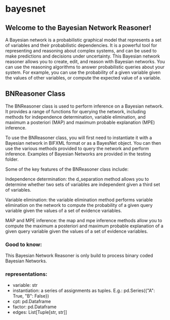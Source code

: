 # bayesnet

## Welcome to the Bayesian Network Reasoner!

A Bayesian network is a probabilistic graphical model that represents a set of variables and their probabilistic dependencies. It is a powerful tool for representing and reasoning about complex systems, and can be used to make predictions and decisions under uncertainty. This Bayesian network reasoner allows you to create, edit, and reason with Bayesian networks.  You can use the reasoning algorithms to answer probabilistic queries about your system. For example, you can use the probability of a given variable given the values of other variables, or compute the expected value of a variable.

## BNReasoner Class
The BNReasoner class is used to perform inference on a Bayesian network. It provides a range of functions for querying the network, including methods for independence determination, variable elimination, and maximum a posteriori (MAP) and maximum probable explanation (MPE) inference.

To use the BNReasoner class, you will first need to instantiate it with a Bayesian network in BIFXML format or as a BayesNet object. You can then use the various methods provided to query the network and perform inference.  Examples of Bayesian Networks are provided in the testing folder.

Some of the key features of the BNReasoner class include:

Independence determination: the d_separation method allows you to determine whether two sets of variables are independent given a third set of variables.

Variable elimination: the variable elimination method performs variable elimination on the network to compute the probability of a given query variable given the values of a set of evidence variables.

MAP and MPE inference: the map and mpe inference methods allow you to compute the maximum a posteriori and maximum probable explanation of a given query variable given the values of a set of evidence variables.

### Good to know:
This Bayesian Network Reasoner is only build to process binary coded Bayesian Networks.

### representations:
- variable: str
- instantiation: a series of assignments as tuples. E.g.: pd.Series({"A": True, "B": False})
- cpt: pd.Dataframe
- factor: pd.Dataframe
- edges: List[Tuple[str, str]]
